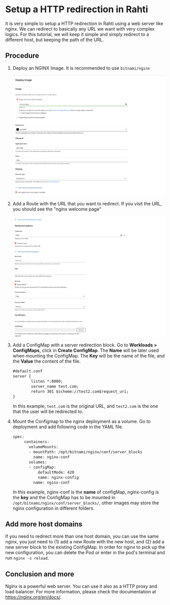 # Setup a HTTP redirection in Rahti

It is very simple to setup a HTTP redirection in Rahti using a web server like nginx. We can redirect to basically any URL we want with very complex logics. For this tutorial, we will keep it simple and simply redirect to a different host, but keeping the path of the URL.

## Procedure

1. Deploy an NGINX Image. It is recommended to use `bitnami/nginx`

    ![bitnami/nginx](../../img/bitnami-nginx-deploy.png)

1. Add a Route with the URL that you want to redirect. If you visit the URL, you should see the "nginx welcome page"

    ![route](../../img/create-route-nginx.png)

1. Add a ConfigMap with a server redirection block. Go to **Workloads > ConfigMaps**, click in **Create ConfigMap**. The **Name** will be later used when mounting the ConfigMap. The **Key** will be the name of the file, and the **Value** the content of the file. 

    ```nginx
    #default.conf
    server {
            listen *:8080;
            server_name test.com;
            return 301 $scheme://test2.com$request_uri;
    }
    ```

    In this example, `test.com` is the original URL, and `test2.com`  is the one that the user will be redirected to.

1. Mount the Configmap to the nginx deployment as a volume. Go to deployment and add following code in the YAML file.

   ```
   spec:
        containers:
          volumeMounts:
          - mountPath: /opt/bitnami/nginx/conf/server_blocks
            name: nginx-conf
          volumes:
          - configMap:
              defaultMode: 420
              name: nginx-config
            name: nginx-conf
   ```

    In this example, nginx-conf is the **name** of configMap, nginx-config is the **key** and the ConfigMap has to be mounted in `/opt/bitnami/nginx/conf/server_blocks/`, other images may store the nginx configuration in different folders.

## Add more host domains

If you need to redirect more than one host domain, you can use the same nginx, you just need to (1) add a new Route with the new host, and (2) add a new server block to the existing ConfigMap. In order for nginx to pick up the new configuration, you can delete the Pod or enter in the pod's terminal and run `nginx -s reload`.

## Conclusion and more

Nginx is a powerful web server. You can use it also as a HTTP proxy and load balancer. For more information, please check the documentation at <https://nginx.org/en/docs/>.

